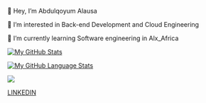 👋 Hey, I’m Abdulqoyum Alausa

👀 I’m interested in Back-end Development and Cloud Engineering

🌱 I’m currently learning Software engineering in Alx_Africa


[![My GitHub Stats](https://github-readme-stats.vercel.app/api/?username=Alausa2001&count_private=true&theme=tokyonight&showicons=true)]()

[![My GitHub Language Stats](https://github-readme-stats.vercel.app/api/top-langs/?username=Alausa2001&langs_count=5&theme=tokyonight)]()

<img src="https://github-readme-streak-stats.herokuapp.com/?user=Alausa2001"/>




[LINKEDIN](www.linkedin.com/in/abdulqoyum-alausa-382a57239)
